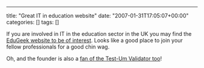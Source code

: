---
title: "Great IT in education website"
date: "2007-01-31T17:05:07+00:00"
categories: []
tags: []

If you are involved in IT in the education sector in the UK you may find the <a href="http://edugeek.net/index.php">EduGeek website to be of interest</a>. Looks like a good place to join your fellow professionals for a good chin wag.

Oh, and the founder is also a <a href="http://www.edugeek.net/index.php?name=Forums&file=viewtopic&p=57016#57016">fan of the Test-Um Validator too</a>!
